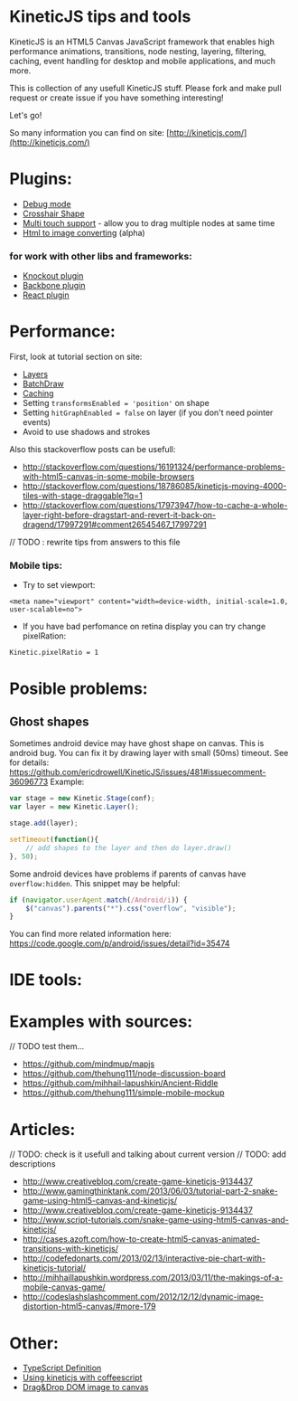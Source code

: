 KineticJS tips and tools
========================

KineticJS is an HTML5 Canvas JavaScript framework that enables high performance animations, transitions, node nesting, layering, filtering, caching, event handling for desktop and mobile applications, and much more.

This is collection of any usefull KineticJS stuff.
Please fork and make pull request or create issue if you have something interesting!

Let's go!

So many information you can find on site: [http://kineticjs.com/](http://kineticjs.com/)

# Plugins:

* [Debug mode](https://github.com/lavrton/kineticjs-tips-and-tools/tree/master/debug)
* [Crosshair Shape](https://github.com/binoculars/KineticJS-plugins/tree/master/src/shapes)
* [Multi touch support](https://github.com/atomictag/Kinetic.MultiTouch) - allow you to drag multiple nodes at same time
* [Html to image converting](https://github.com/slash-system/KineticJS.HTML) (alpha)


### for work with other libs and frameworks:

* [Knockout plugin](https://github.com/fizmo/knockout-kinetic)
* [Backbone plugin](https://github.com/slash-system/backbone.kineticview)
* [React plugin](https://github.com/freiksenet/react-kinetic)

# Performance:

First, look at tutorial section on site:

* [Layers](http://www.html5canvastutorials.com/kineticjs/html5-canvas-layer-management-with-kineticjs/)
* [BatchDraw](http://www.html5canvastutorials.com/kineticjs/html5-canvas-kineticjs-batch-draw/)
* [Caching](http://www.html5canvastutorials.com/kineticjs/html5-canvas-shape-caching-with-kineticjs/)
* Setting `transformsEnabled = 'position'` on shape
* Setting `hitGraphEnabled = false` on layer (if you don't need pointer events)
* Avoid to use shadows and strokes


Also this stackoverflow posts can be usefull:

* http://stackoverflow.com/questions/16191324/performance-problems-with-html5-canvas-in-some-mobile-browsers
* http://stackoverflow.com/questions/18786085/kineticjs-moving-4000-tiles-with-stage-draggable?lq=1
* http://stackoverflow.com/questions/17973947/how-to-cache-a-whole-layer-right-before-dragstart-and-revert-it-back-on-dragend/17997291#comment26545467_17997291

// TODO : rewrite tips from answers to this file

### Mobile tips:

* Try to set viewport:
```
<meta name="viewport" content="width=device-width, initial-scale=1.0, user-scalable=no">
```

* If you have bad perfomance on retina display you can try change pixelRation:
```
Kinetic.pixelRatio = 1
``` 


# Posible problems:

## Ghost shapes

Sometimes android device may have ghost shape on canvas. This is android bug. You can fix it by drawing layer with small (50ms) timeout. See for details: https://github.com/ericdrowell/KineticJS/issues/481#issuecomment-36096773
Example:
```javascript
var stage = new Kinetic.Stage(conf);
var layer = new Kinetic.Layer();

stage.add(layer);

setTimeout(function(){
    // add shapes to the layer and then do layer.draw()
}, 50);
```

Some android devices have problems if parents of canvas have `overflow:hidden`. This snippet may be helpful:
```javascript
if (navigator.userAgent.match(/Android/i)) {
    $("canvas").parents("*").css("overflow", "visible");
}
```
You can find more related information here:
https://code.google.com/p/android/issues/detail?id=35474

# IDE tools:

# Examples with sources:

// TODO test them...
* https://github.com/mindmup/mapjs
* https://github.com/thehung111/node-discussion-board
* https://github.com/mihhail-lapushkin/Ancient-Riddle
* https://github.com/thehung111/simple-mobile-mockup

# Articles:

// TODO: check is it usefull and talking about current version
// TODO: add descriptions

* http://www.creativebloq.com/create-game-kineticjs-9134437
* http://www.gamingthinktank.com/2013/06/03/tutorial-part-2-snake-game-using-html5-canvas-and-kineticjs/
* http://www.creativebloq.com/create-game-kineticjs-9134437
* http://www.script-tutorials.com/snake-game-using-html5-canvas-and-kineticjs/
* http://cases.azoft.com/how-to-create-html5-canvas-animated-transitions-with-kineticjs/
* http://codefedonarts.com/2013/02/13/interactive-pie-chart-with-kineticjs-tutorial/
* http://mihhaillapushkin.wordpress.com/2013/03/11/the-makings-of-a-mobile-canvas-game/
* http://codeslashslashcomment.com/2012/12/12/dynamic-image-distortion-html5-canvas/#more-179

# Other:

* [TypeScript Definition](https://github.com/lavrton/kineticjs-tips-and-tools/blob/master/typescript/kinetic.d.ts)
* [Using kineticjs with coffeescript](http://stackoverflow.com/questions/14530450/coffeescript-class/14536430#14536430)
* [Drag&Drop DOM image to canvas](http://stackoverflow.com/questions/16271450/kineticjs-drag-and-drop-image-from-dom-into-canvas/16311898#16311898)



